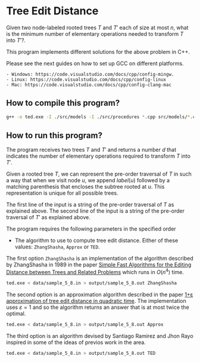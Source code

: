 # Tree Edit Distance

Given two node-labeled rooted trees $T$ and $T'$ each of size at most $n$, what is
the minimum number of elementary operations needed to transform $T$ into $T'$?.

This program implements different solutions for the above problem in C++.

Please see the next guides on how to set up GCC on different platforms.

    - Windows: https://code.visualstudio.com/docs/cpp/config-mingw.
    - Linux: https://code.visualstudio.com/docs/cpp/config-linux
    - Mac: https://code.visualstudio.com/docs/cpp/config-clang-mac

## How to compile this program?

```sh
g++ -o ted.exe -I ./src/models -I ./src/procedures *.cpp src/models/*.cpp src/procedures/*.cpp
```

## How to run this program?

The program receives two trees $T$ and $T'$ and returns a number $d$ that indicates the number of elementary
operations required to transform $T$ into $T'$.

Given a rooted tree $T$, we can represent the pre-order traversal of $T$ in such a way that when we visit node $u$, we append
$label(u)$ followed by a matching parenthesis that encloses the subtree rooted at $u$. This representation is unique for all possible
trees.

The first line of the input is a string of the pre-order traversal of $T$ as explained above.
The second line of the input is a string of the pre-order traversal of $T'$ as explained above.

The program requires the following parameters in the specified order

- The algorithm to use to compute tree edit distance. Either of these values: `ZhangShasha`, `Approx` or `TED`.

The first option `ZhangShasha` is an implementation of the algorithm described by ZhangShasha in 1989 in the paper
[Simple Fast Algorithms for the Editing Distance between Trees and Related Problems](https://www.proquest.com/docview/919771926) which
runs in $O(n^4)$ time.

```sh
ted.exe < data/sample_5_8.in > output/sample_5_8.out ZhangShasha
```

The second option is an approximation algorithm described in the paper [1+ε approximation of tree edit distance in quadratic time](https://dl.acm.org/doi/10.1145/3313276.3316388). The implementation uses $\varepsilon = 1$ and so the algorithm returns an answer that is at most twice the optimal.

```sh
ted.exe < data/sample_5_8.in > output/sample_5_8.out Approx
```

The third option is an algorithm devised by Santiago Ramirez and Jhon Rayo inspired in some of the ideas of previos work in the area.

```sh
ted.exe < data/sample_5_8.in > output/sample_5_8.out TED
```
